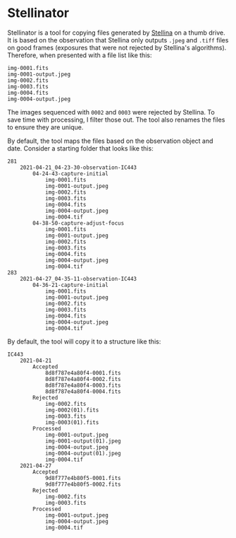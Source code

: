 # Stellinator

Stellinator is a tool for copying files generated by [Stellina](https://vaonis.com/stellina) on a thumb drive. It is based on the observation that Stellina only outputs `.jpeg` and `.tiff` files on good frames (exposures that were not rejected by Stellina's algorithms). Therefore, when presented with a file list like this:

```text
img-0001.fits
img-0001-output.jpeg
img-0002.fits
img-0003.fits
img-0004.fits
img-0004-output.jpeg
```

The images sequenced with `0002` and `0003` were rejected by Stellina. To save time with processing, I filter those out. The tool also renames the files to ensure they are unique.  

By default, the tool maps the files based on the observation object and date. Consider a starting folder that looks like this:

```text
281
    2021-04-21_04-23-30-observation-IC443
        04-24-43-capture-initial
            img-0001.fits
            img-0001-output.jpeg
            img-0002.fits
            img-0003.fits
            img-0004.fits
            img-0004-output.jpeg
            img-0004.tif
        04-38-50-capture-adjust-focus
            img-0001.fits
            img-0001-output.jpeg
            img-0002.fits
            img-0003.fits
            img-0004.fits
            img-0004-output.jpeg
            img-0004.tif
283
    2021-04-27_04-35-11-observation-IC443
        04-36-21-capture-initial
            img-0001.fits
            img-0001-output.jpeg
            img-0002.fits
            img-0003.fits
            img-0004.fits
            img-0004-output.jpeg
            img-0004.tif
```

By default, the tool will copy it to a structure like this:

```
IC443
    2021-04-21
        Accepted
            8d8f787e4a80f4-0001.fits
            8d8f787e4a80f4-0002.fits
            8d8f787e4a80f4-0003.fits
            8d8f787e4a80f4-0004.fits
        Rejected
            img-0002.fits
            img-0002(01).fits
            img-0003.fits
            img-0003(01).fits
        Processed
            img-0001-output.jpeg
            img-0001-output(01).jpeg
            img-0004-output.jpeg
            img-0004-output(01).jpeg
            img-0004.tif
    2021-04-27
        Accepted
            9d8f777e4b80f5-0001.fits
            9d8f777e4b80f5-0002.fits
        Rejected
            img-0002.fits
            img-0003.fits
        Processed
            img-0001-output.jpeg
            img-0004-output.jpeg
            img-0004.tif
```

